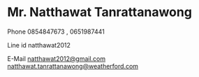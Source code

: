 # Mr. Natthawat Tanrattanawong
Phone 0854847673 , 0651987441

Line id natthawat2012

E-Mail natthawat2012@gmail.com
natthawat.tanrattanawong@weatherford.com
